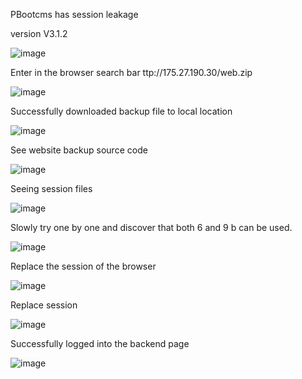 
PBootcms has session leakage


version V3.1.2

![image](https://github.com/juraorab/cve/assets/93175727/7e37e538-e0d3-424e-bab8-b0069f61decf)

Enter in the browser search bar ttp://175.27.190.30/web.zip

![image](https://github.com/juraorab/cve/assets/93175727/1e949220-45f3-4050-9b39-c3cea438e5ec)


Successfully downloaded backup file to local location

![image](https://github.com/juraorab/cve/assets/93175727/68db5957-ff28-43c0-81ab-8853a2365f1f)


See website backup source code

![image](https://github.com/juraorab/cve/assets/93175727/c32b7b9a-a7eb-47ce-b4af-f342a70f6148)


Seeing session files

![image](https://github.com/juraorab/cve/assets/93175727/f9d2d29f-3446-44d8-ad83-7d8931990920)


Slowly try one by one and discover that both 6 and 9 b can be used.

![image](https://github.com/juraorab/cve/assets/93175727/f897c88e-acc0-4339-b775-49ef1c6cb42c)




Replace the session of the browser

![image](https://github.com/juraorab/cve/assets/93175727/8a9367e7-eae8-444d-a17d-64fa67ecc221)


Replace session

![image](https://github.com/juraorab/cve/assets/93175727/b1fe6472-a99d-4045-859f-71305a2046ea)


Successfully logged into the backend page

![image](https://github.com/juraorab/cve/assets/93175727/0ed1c8ef-0972-4f08-9190-b72d4a5f5073)

